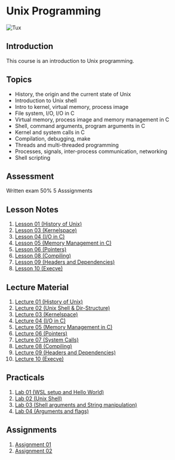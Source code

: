 # Unix Programming

![Tux](https://upload.wikimedia.org/wikipedia/commons/thumb/a/af/Tux.png/220px-Tux.png)

## Introduction

This course is an introduction to Unix programming.

## Topics

* History, the origin and the current state of Unix
* Introduction to Unix shell
* Intro to kernel, virtual memory, process image
* File system, I/O, I/O in C
* Virtual memory, process image and memory management in C
* Shell, command arguments, program arguments in C
* Kernel and system calls in C
* Compilation, debugging, make
* Threads and multi-threaded programming
* Processes, signals, inter-process communication, networking
* Shell scripting

## Assessment

Written exam 50%
5 Asssignments

## Lesson Notes

1. [Lesson 01 (History of Unix)](lesson_notes/Lesson_1.md)
2. [Lesson 03 (Kernelspace)](lesson_notes/Lesson_3.md)
3. [Lesson 04 (I/O in C)](lesson_notes/Lesson_4.md)
4. [Lesson 05 (Memory Management in C)](lesson_notes/Lesson_5.md)
5. [Lesson 06 (Pointers)](lesson_notes/Lesson_6.md)
6. [Lesson 08 (Compiling)](lesson_notes/Lesson_8.md)
7. [Lesson 09 (Headers and Dependencies)](lesson_notes/Lesson_9.md)
8. [Lesson 10 (Execve)](lesson_notes/Lesson_10.md)

## Lecture Material

1. [Lecture 01 (History of Unix)](/UNIX_Programming/lesson_materials/comp20200-L01.pdf)
2. [Lecture 02 (Unix Shell & Dir-Structure)](/UNIX_Programming/lesson_materials/comp20200-L02.pdf)
3. [Lecture 03 (Kernelspace)](/UNIX_Programming/lesson_materials/comp20200-L03.pdf)
4. [Lecture 04 (I/O in C)](/UNIX_Programming/lesson_materials/comp20200-L04.pdf)
5. [Lecture 05 (Memory Management in C)](/UNIX_Programming/lesson_materials/comp20200-L05.pdf)
6. [Lecture 06 (Pointers)](lesson_materials/comp20200-L06.pdf)
7. [Lecture 07 (System Calls)](/UNIX_Programming/lesson_materials/comp20200-L07.pdf)
8. [Lecture 08 (Compiling)](/UNIX_Programming/lesson_materials/comp20200-L08.pdf)
9. [Lecture 09 (Headers and Dependencies)](/UNIX_Programming/lesson_materials/comp20200-L09.pdf)
10. [Lecture 10 (Execve)](/UNIX_Programming/lesson_materials/comp20200-L10.pdf)

## Practicals

1. [Lab 01 (WSL setup and Hello World)](/UNIX_Programming/practicals/lab_no1/)
2. [Lab 02 (Unix Shell)](/UNIX_Programming/practicals/lab_no2/)
3. [Lab 03 (Shell arguments and String manipulation)](/UNIX_Programming/practicals/lab_no3/)
4. [Lab 04 (Arguments and flags)](/UNIX_Programming/practicals/lab_no4/)

## Assignments

1. [Assignment 01](/UNIX_Programming/assignments/assignment_01/)
2. [Assignment 02](/UNIX_Programming/assignments/assignment_02/)
